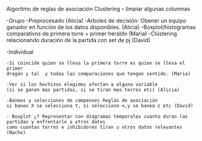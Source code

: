 Algoritmo de reglas de asociación
Clustering – limpiar algunas columnas

-Grupo
    -Preprocesado (Alicia)
    -Arboles de decisión: Obener un equipo ganador en función de los datos disponibles. (Alicia)
    -Boxplot/histogramas comparativos de primera torre + primer heraldo (Maria)
    -Clústering relacionando duración de la partida con set de pj (David)


-Individual
       
    -Si coincide quien se lleva la primera torre es quien se lleva el primer 
    dragón y tal  y todas las comparaciones que tengan sentido. (Maria)
    
    -Ver si los hechizos elegidos afectan a alguna variable 
    (si se ganan mas partidas, si se tiran mas torres etc) (Alicia)
    
    -Baneos y selecciones de campeones Reglas de asociación
    si baneo X se selecciona Y, si selecciono x,y se banea z etc (David) 

    - Boxplot ¿? Representar con diagramas temporales cuanto duran las partidas y enfrentarlo a otros datos
    como cuantas torres e inhibidores tiran u otros datos relevantes (Nacho)
